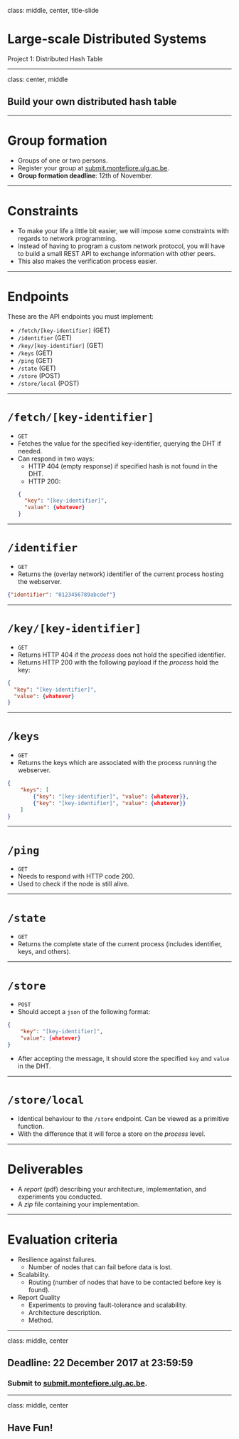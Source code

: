 class: middle, center, title-slide

# Large-scale Distributed Systems

Project 1: Distributed Hash Table

---

class: center, middle

## Build your own distributed hash table

---

# Group formation

- Groups of one or two persons.
- Register your group at [submit.montefiore.ulg.ac.be](http://submit.montefiore.ulg.ac.be).
- **Group formation deadline**: 12th of November.

---

# Constraints

- To make your life a little bit easier, we will impose some constraints with regards to network programming.
- Instead of having to program a custom network protocol, you will have to build a small REST API to exchange information with other peers.
- This also makes the verification process easier.

---

# Endpoints

These are the API endpoints you must implement:

- `/fetch/[key-identifier]` (GET)
- `/identifier` (GET)
- `/key/[key-identifier]` (GET)
- `/keys` (GET)
- `/ping` (GET)
- `/state` (GET)
- `/store` (POST)
- `/store/local` (POST)

---

# `/fetch/[key-identifier]`

- `GET`
- Fetches the value for the specified key-identifier, querying the DHT if needed.
- Can respond in two ways:
  - HTTP 404 (empty response) if specified hash is not found in the DHT.
  - HTTP 200:
  ```json
  {
    "key": "[key-identifier]",
    "value": {whatever}
  }
  ```

---

# `/identifier`

- `GET`
- Returns the (overlay network) identifier of the current process hosting the webserver.

```json
{"identifier": "0123456789abcdef"}
```

---

# `/key/[key-identifier]`

- `GET`
- Returns HTTP 404 if the *process* does not hold the specified identifier.
- Returns HTTP 200 with the following payload if the *process* hold the key:
```json
{
  "key": "[key-identifier]",
  "value": {whatever}
}
```

---

# `/keys`

- `GET`
- Returns the keys which are associated with the process running the webserver.

```json
{
    "keys": [
        {"key": "[key-identifier]", "value": {whatever}},
        {"key": "[key-identifier]", "value": {whatever}}
    ]
}
```

---

# `/ping`

- `GET`
- Needs to respond with HTTP code 200.
- Used to check if the node is still alive.

---

# `/state`

- `GET`
- Returns the complete state of the current process (includes identifier, keys, and others).

---

# `/store`

- `POST`
- Should accept a `json` of the following format:
```json
{
    "key": "[key-identifier]",
    "value": {whatever}
}
```
- After accepting the message, it should store the specified `key` and `value` in the DHT.

---

# `/store/local`

- Identical behaviour to the `/store` endpoint. Can be viewed as a primitive function.
- With the difference that it will force a store on the *process* level.

---

# Deliverables

- A *report* (pdf) describing your architecture, implementation, and experiments you conducted.
- A *zip* file containing your implementation.

---

# Evaluation criteria

- Resilience against failures.
  - Number of nodes that can fail before data is lost.
- Scalability.
  - Routing (number of nodes that have to be contacted before key is found).
- Report Quality
  - Experiments to proving fault-tolerance and scalability.
  - Architecture description.
  - Method.

---

class: middle, center

## Deadline: 22 December 2017 at 23:59:59

### Submit to [submit.montefiore.ulg.ac.be](http://submit.montefiore.ulg.ac.be).

---

class: middle, center

## Have Fun!
